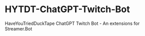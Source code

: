 # HYTDT-ChatGPT-Twitch-Bot
HaveYouTriedDuckTape ChatGPT Twitch Bot - An extensions for Streamer.Bot 
